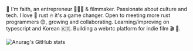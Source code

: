 🌊 I'm faith, an entrepreneur 👷🏼‍♀️ & filmmaker. Passionate about culture and tech. I love 🦀 rust 🔥 it's a game changer. Open to meeting more rust programmers 😊, growing and collaborating. Learning/improving on typescript and Korean 🇰🇷. Building a webrtc platform for indie film 🎬 💌. 

![Anurag's GitHub stats](https://github-readme-stats.vercel.app/api?username=FASelby&count_private=true&show_icons=true&theme=transparent)

